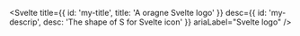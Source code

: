 <Svelte
title={{ id: 'my-title', title: 'A oragne Svelte logo' }}
desc={{ id: 'my-descrip', desc: 'The shape of S for Svelte icon' }}
ariaLabel="Svelte logo"
/>
